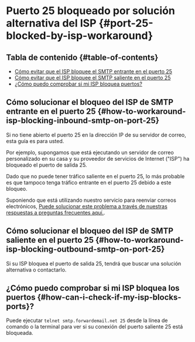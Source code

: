 # Puerto 25 bloqueado por solución alternativa del ISP {#port-25-blocked-by-isp-workaround}

## Tabla de contenido {#table-of-contents}

* [Cómo evitar que el ISP bloquee el SMTP entrante en el puerto 25](#how-to-workaround-isp-blocking-inbound-smtp-on-port-25)
* [Cómo evitar que el ISP bloquee el SMTP saliente en el puerto 25](#how-to-workaround-isp-blocking-outbound-smtp-on-port-25)
* [¿Cómo puedo comprobar si mi ISP bloquea puertos?](#how-can-i-check-if-my-isp-blocks-ports)

## Cómo solucionar el bloqueo del ISP de SMTP entrante en el puerto 25 {#how-to-workaround-isp-blocking-inbound-smtp-on-port-25}

Si no tiene abierto el puerto 25 en la dirección IP de su servidor de correo, esta guía es para usted.

Por ejemplo, supongamos que está ejecutando un servidor de correo personalizado en su casa y su proveedor de servicios de Internet ("ISP") ha bloqueado el puerto de salida 25.

Dado que no puede tener tráfico saliente en el puerto 25, lo más probable es que tampoco tenga tráfico entrante en el puerto 25 debido a este bloqueo.

Suponiendo que está utilizando nuestro servicio para reenviar correos electrónicos, [Puede solucionar este problema a través de nuestras respuestas a preguntas frecuentes aquí.](/faq#can-i-forward-emails-to-ports-other-than-25-eg-if-my-isp-has-blocked-port-25).

## Cómo solucionar el bloqueo del ISP de SMTP saliente en el puerto 25 {#how-to-workaround-isp-blocking-outbound-smtp-on-port-25}

Si su ISP bloquea el puerto de salida 25, tendrá que buscar una solución alternativa o contactarlo.

## ¿Cómo puedo comprobar si mi ISP bloquea los puertos {#how-can-i-check-if-my-isp-blocks-ports}?

Puede ejecutar `telnet smtp.forwardemail.net 25` desde la línea de comando o la terminal para ver si su conexión del puerto saliente 25 está bloqueada.